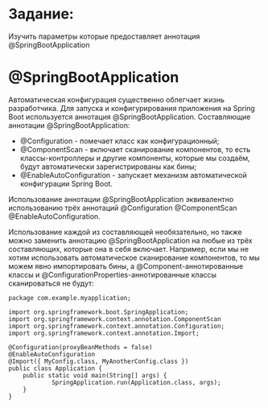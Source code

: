 # Задание:
Изучить параметры которые предоставляет аннотация @SpringBootApplication

# @SpringBootApplication
Автоматическая конфигурация существенно облегчает жизнь разработчика. Для запуска и конфигурирования приложения на Spring Boot используется аннотация @SpringBootApplication.
Составляющие аннотации @SpringBootApplication:
* @Configuration - помечает класс как конфигурационный;
* @ComponentScan - включает сканирование компонентов, то есть классы-контроллеры и другие компоненты, которые мы создаём, будут автоматически зарегистрированы как бины;
* @EnableAutoConfiguration - запускает механизм автоматической конфигурации Spring Boot.

Использование аннотации @SpringBootApplication эквивалентно использованию трёх аннотаций @Configuration @ComponentScan @EnableAutoConfiguration.

Использование каждой из составляющей необязательно, но также можно заменить аннотацию @SpringBootApplication на любые из трёх составляющих, которые она в себя включает. Например, если мы не хотим использовать автоматическое сканирование компонентов, то мы можем явно импортировать бины, а @Component-аннотированные классы и @ConfigurationProperties-аннотированные классы сканироваться не будут:
```jar
package com.example.myapplication;

import org.springframework.boot.SpringApplication;
import org.springframework.context.annotation.ComponentScan
import org.springframework.context.annotation.Configuration;
import org.springframework.context.annotation.Import;

@Configuration(proxyBeanMethods = false)
@EnableAutoConfiguration
@Import({ MyConfig.class, MyAnotherConfig.class })
public class Application {
    public static void main(String[] args) {
            SpringApplication.run(Application.class, args);
    }
}
```
